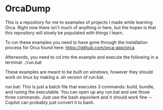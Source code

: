 # OrcaDump
This is a repository for me to examples of projects I made while learning Orca.
Right now there isn't much of anything in here, but the hopes is that this repository will slowly be populated with things I learn.

To run these examples you need to have gone through the installation process for Orca found here: https://github.com/orca-app/orca

Afterwords, you need to cd into the example and execute the following in a terminal: ./run.bat

These examples are meant to be built on windows, however they should work on linux by making a .sh version of run.bat.

run.bat: This is just a batch file that executes 3 commands: build, bundle, and runing the executable.
You can open up any run.bat and see those three commands. Just use the bash equivilent and it should work fine -- Copilot can probably just convert it to bash.

